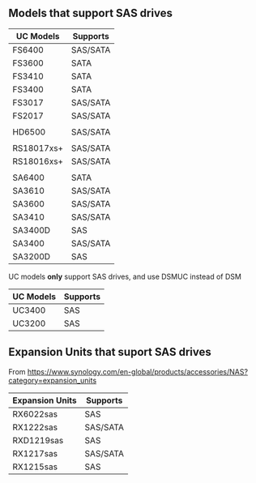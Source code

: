 ## Models that support SAS drives

UC Models | Supports |
-- | -- |
FS6400  | SAS/SATA |
FS3600  | SATA |
FS3410  | SATA |
FS3400  | SATA |
FS3017  | SAS/SATA |
FS2017  | SAS/SATA |
|  |  |
HD6500  | SAS/SATA |
|  |  |
RS18017xs+ | SAS/SATA |
RS18016xs+ | SAS/SATA |
|  |  |
SA6400   | SATA |
SA3610   | SAS/SATA |
SA3600   | SAS/SATA |
SA3410   | SAS/SATA |
SA3400D  | SAS |
SA3400   | SAS/SATA |
SA3200D  | SAS |

UC models **only** support SAS drives, and use DSMUC instead of DSM

UC Models | Supports |
-- | -- |
UC3400  | SAS |
UC3200  | SAS |

## Expansion Units that suport SAS drives

From https://www.synology.com/en-global/products/accessories/NAS?category=expansion_units

Expansion Units | Supports |
-- | -- |
RX6022sas  | SAS |
RX1222sas  | SAS/SATA |
RXD1219sas | SAS |
RX1217sas  | SAS/SATA |
RX1215sas  | SAS |
